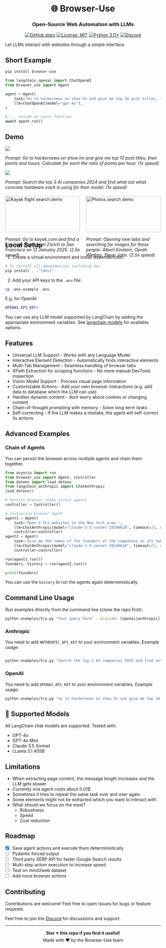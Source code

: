 <div align="center">

# 🌐 Browser-Use

### Open-Source Web Automation with LLMs

[![GitHub stars](https://img.shields.io/github/stars/gregpr07/browser-use?style=social)](https://github.com/gregpr07/browser-use/stargazers)
[![License: MIT](https://img.shields.io/badge/License-MIT-yellow.svg)](https://opensource.org/licenses/MIT)
[![Python 3.11+](https://img.shields.io/badge/python-3.11+-blue.svg)](https://www.python.org/downloads/)
[![Discord](https://img.shields.io/discord/1303749220842340412?color=7289DA&label=Discord&logo=discord&logoColor=white)](https://discord.gg/uaCtrbbv)

</div>

Let LLMs interact with websites through a simple interface.

## Short Example

```bash
pip install browser-use
```

```python
from langchain_openai import ChatOpenAI
from browser_use import Agent

agent = Agent(
    task="Go to hackernews on show hn and give me top 10 post titles, their points and hours. Calculate for each the ratio of points per hour.",
    llm=ChatOpenAI(model="gpt-4o"),
)

# ... inside an async function
await agent.run()
```

## Demo

<div>
    <a href="https://www.loom.com/share/63612b5994164cb1bb36938d62fe9983">
      <img style="max-width:300px;" src="https://cdn.loom.com/sessions/thumbnails/63612b5994164cb1bb36938d62fe9983-7133f9e169672e6f-full-play.gif">
    </a>
    <p><i>Prompt: Go to hackernews on show hn and give me top 10 post titles, their points and hours. Calculate for each the ratio of points per hour. (1x speed) </i></p>
</div>
<div>
    <a href="https://www.loom.com/share/2af938b9f8024647950a9e18b3946054">
      <img style="max-width:300px;" src="https://cdn.loom.com/sessions/thumbnails/2af938b9f8024647950a9e18b3946054-b99c733cf670e568-full-play.gif">
    </a>
    <p><i>Prompt: Search the top 3 AI companies 2024 and find what out what concrete hardware each is using for their model. (1x speed)</i></p>
</div>
  


<div style="display: flex; justify-content: space-between; margin-top: 20px;">
    <div style="flex: 1; margin-right: 10px;">
        <img style="width: 100%;" src="./static/kayak.gif" alt="Kayak flight search demo">
        <p><i>Prompt: Go to kayak.com and find a one-way flight from Zürich to San Francisco on 12 January 2025. (2.5x speed)</i></p>
    </div>
    <div style="flex: 1; margin-left: 10px;">
        <img style="width: 100%;" src="./static/photos.gif" alt="Photos search demo">
        <p><i>Prompt: Opening new tabs and searching for images for these people: Albert Einstein, Oprah Winfrey, Steve Jobs. (2.5x speed)</i></p>
    </div>
</div>
</div>

## Local Setup

1. Create a virtual environment and install dependencies:

```bash
# To install all dependencies including dev
pip install . ."[dev]"
```

2. Add your API keys to the `.env` file:

```bash
cp .env.example .env
```

E.g. for OpenAI:

```bash
OPENAI_API_KEY=
```

You can use any LLM model supported by LangChain by adding the appropriate environment variables. See [langchain models](https://python.langchain.com/docs/integrations/chat/) for available options.

## Features

- Universal LLM Support - Works with any Language Model
- Interactive Element Detection - Automatically finds interactive elements
- Multi-Tab Management - Seamless handling of browser tabs
- XPath Extraction for scraping functions - No more manual DevTools inspection
- Vision Model Support - Process visual page information
- Customizable Actions - Add your own browser interactions (e.g. add data to database which the LLM can use)
- Handles dynamic content - dont worry about cookies or changing content
- Chain-of-thought prompting with memory - Solve long-term tasks
- Self-correcting - If the LLM makes a mistake, the agent will self-correct its actions

## Advanced Examples

### Chain of Agents

You can persist the browser across multiple agents and chain them together.

```python
from asyncio import run
from browser_use import Agent, Controller
from dotenv import load_dotenv
from langchain_anthropic import ChatAnthropic
load_dotenv()

# Persist browser state across agents
controller = Controller()

# Initialize browser agent
agent1 = Agent(
    task="Open 3 VCs websites in the New York area.",
    llm=ChatAnthropic(model="claude-3-5-sonnet-20240620", timeout=25, stop=None),
    controller=controller)
agent2 = Agent(
    task="Give me the names of the founders of the companies in all tabs.",
    llm=ChatAnthropic(model="claude-3-5-sonnet-20240620", timeout=25, stop=None),
    controller=controller)

run(agent1.run())
founders, history = run(agent2.run())

print(founders)
```

You can use the `history` to run the agents again deterministically.

## Command Line Usage

Run examples directly from the command line (clone the repo first):

```bash
python examples/try.py "Your query here" --provider [openai|anthropic]
```

### Anthropic

You need to add `ANTHROPIC_API_KEY` to your environment variables. Example usage:

```bash

python examples/try.py "Search the top 3 AI companies 2024 and find out in 3 new tabs what hardware each is using for their models" --provider anthropic
```

### OpenAI

You need to add `OPENAI_API_KEY` to your environment variables. Example usage:

```bash
python examples/try.py "Go to hackernews on show hn and give me top 10 post titles, their points and hours. Calculate for each the ratio of points per hour. " --provider anthropic
```

## 🤖 Supported Models

All LangChain chat models are supported. Tested with:

- GPT-4o
- GPT-4o Mini
- Claude 3.5 Sonnet
- LLama 3.1 405B

## Limitations

- When extracting page content, the message length increases and the LLM gets slower.
- Currently one agent costs about 0.01$
- Sometimes it tries to repeat the same task over and over again.
- Some elements might not be extracted which you want to interact with.
- What should we focus on the most?
  - Robustness
  - Speed
  - Cost reduction

## Roadmap

- [x] Save agent actions and execute them deterministically
- [ ] Pydantic forced output
- [ ] Third party SERP API for faster Google Search results
- [ ] Multi-step action execution to increase speed
- [ ] Test on mind2web dataset
- [ ] Add more browser actions

## Contributing

Contributions are welcome! Feel free to open issues for bugs or feature requests.

Feel free to join the [Discord](https://discord.gg/uaCtrbbv) for discussions and support.

---

<div align="center">
  <b>Star ⭐ this repo if you find it useful!</b><br>
  Made with ❤️ by the Browser-Use team
</div>

